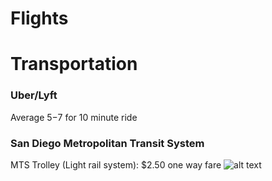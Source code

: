 # Flights

# Transportation

### Uber/Lyft
Average $5-$7 for 10 minute ride


### San Diego Metropolitan Transit System
MTS Trolley (Light rail system): $2.50 one way fare
![alt text](http://www.bohemiancatering.us/wp-content/uploads/2018/06/trolley-system-map-san-diego-trip-pinterest-san-diego-trip-and-with-regard-to-trolley-map-san-diego.png)


